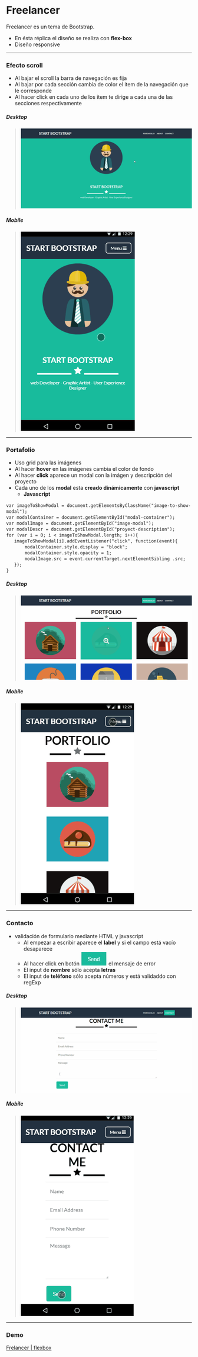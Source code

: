 # Freelancer

Freelancer es un tema de Bootstrap.    
+ En ésta réplica el diseño se realiza con **flex-box**
+ Diseño responsive

---
### Efecto scroll
+ Al bajar el scroll la barra de navegación es fija
+ Al bajar por cada sección cambia de color el item de la navegación que le corresponde
+ Al hacer click en cada uno de los item te dirige a  cada una de las secciones respectivamente

##### _Desktop_
>![Scroll effect in desktop](gif/freelancer-scroll.gif "Scroll effect in desktop")

##### _Mobile_
>![Scroll effect in mobile](gif/freelancer-scroll-mobile.gif "Scroll effect in mobile")

----
### Portafolio
+ Uso grid para las imágenes
+ Al hacer **hover** en las imágenes cambia el color de fondo
+ Al hacer **click** aparece un modal con la imágen y descripción del proyecto
+ Cada uno de los **modal** esta **creado dinámicamente** con **javascript**
    * **Javascript**
 ```
var imageToShowModal = document.getElementsByClassName("image-to-show-modal");
var modalContainer = document.getElementById("modal-container");
var modalImage = document.getElementById("image-modal");
var modalDescr = document.getElementById("proyect-description");
for (var i = 0; i < imageToShowModal.length; i++){
    imageToShowModal[i].addEventListener("click", function(event){
        modalContainer.style.display = "block";
        modalContainer.style.opacity = 1;
        modalImage.src = event.currentTarget.nextElementSibling .src;
    });
}
```

##### _Desktop_
>![Modal in desktop](gif/freelancer-modal-desktop.gif "Modal in desktop")

##### _Mobile_
>![Modal in mobile](gif/freelancer-modal-mobile.gif "Modal in mobile")

---
### Contacto
+ validación de formulario mediante HTML y javascript
    * Al empezar a escribir aparece el **label** y si el campo está vacío desaparece
    * Al hacer click en botón ![Form's send button](gif/freelancer-button-send.JPG "Form's send button")  el mensaje de error
    * El input de **nombre** sólo acepta **letras**
    * El input de **teléfono** sólo acepta números y está validaddo con regExp
    

##### _Desktop_
>![Form in desktop](gif/freelancer-form-desktop.gif "Form in desktop")

##### _Mobile_
>![Form in mobile](gif/freelancer-form-mobile.gif "Form in mobile")    

---
### Demo
[Frelancer | flexbox](https://ely405.github.io/start-boostrap/?target=_blank)



